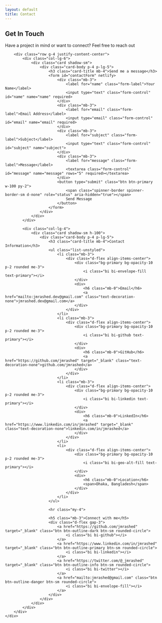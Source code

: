 ```yaml
---
layout: default
title: Contact
---
```


<section class="contact py-5 bg-light">
    <div class="container">
        <div class="text-center mb-5">
            <h2 class="display-5 fw-bold">Get In Touch</h2>
            <p class="lead text-muted">Have a project in mind or want to connect? Feel free to reach out </p>
        </div>
        
        <div class="row g-4 justify-content-center">
            <div class="col-lg-6">
                <div class="card shadow-sm">
                    <div class="card-body p-4 p-lg-5">
                        <h3 class="card-title mb-4">Send me a message</h3>
                        <form id="contactForm" netlify>
                            <div class="mb-3">
                                <label for="name" class="form-label">Your Name</label>
                                <input type="text" class="form-control" id="name" name="name" required>
                            </div>
                            <div class="mb-3">
                                <label for="email" class="form-label">Email Address</label>
                                <input type="email" class="form-control" id="email" name="email" required>
                            </div>
                            <div class="mb-3">
                                <label for="subject" class="form-label">Subject</label>
                                <input type="text" class="form-control" id="subject" name="subject">
                            </div>
                            <div class="mb-3">
                                <label for="message" class="form-label">Message</label>
                                <textarea class="form-control" id="message" name="message" rows="5" required></textarea>
                            </div>
                            <button type="submit" class="btn btn-primary w-100 py-2">
                                <span class="spinner-border spinner-border-sm d-none" role="status" aria-hidden="true"></span>
                                Send Message
                            </button>
                        </form>
                    </div>
                </div>
            </div>
            
            <div class="col-lg-4">
                <div class="card shadow-sm h-100">
                    <div class="card-body p-4 p-lg-5">
                        <h3 class="card-title mb-4">Contact Information</h3>
                        <ul class="list-unstyled">
                            <li class="mb-3">
                                <div class="d-flex align-items-center">
                                    <div class="bg-primary bg-opacity-10 p-2 rounded me-3">
                                        <i class="bi bi-envelope-fill text-primary"></i>
                                    </div>
                                    <div>
                                        <h6 class="mb-0">Email</h6>
                                        <a href="mailto:jmrashed.dev@gmail.com" class="text-decoration-none">jmrashed.dev@gmail.com</a>
                                    </div>
                                </div>
                            </li>
                            <li class="mb-3">
                                <div class="d-flex align-items-center">
                                    <div class="bg-primary bg-opacity-10 p-2 rounded me-3">
                                        <i class="bi bi-github text-primary"></i>
                                    </div>
                                    <div>
                                        <h6 class="mb-0">GitHub</h6>
                                        <a href="https://github.com/jmrashed" target="_blank" class="text-decoration-none">github.com/jmrashed</a>
                                    </div>
                                </div>
                            </li>
                            <li class="mb-3">
                                <div class="d-flex align-items-center">
                                    <div class="bg-primary bg-opacity-10 p-2 rounded me-3">
                                        <i class="bi bi-linkedin text-primary"></i>
                                    </div>
                                    <div>
                                        <h6 class="mb-0">LinkedIn</h6>
                                        <a href="https://www.linkedin.com/in/jmrashed" target="_blank" class="text-decoration-none">linkedin.com/in/jmrashed</a>
                                    </div>
                                </div>
                            </li>
                            <li>
                                <div class="d-flex align-items-center">
                                    <div class="bg-primary bg-opacity-10 p-2 rounded me-3">
                                        <i class="bi bi-geo-alt-fill text-primary"></i>
                                    </div>
                                    <div>
                                        <h6 class="mb-0">Location</h6>
                                        <span>Dhaka, Bangladesh</span>
                                    </div>
                                </div>
                            </li>
                        </ul>
                        
                        <hr class="my-4">
                        
                        <h5 class="mb-3">Connect with me</h5>
                        <div class="d-flex gap-3">
                            <a href="https://github.com/jmrashed" target="_blank" class="btn btn-outline-dark btn-sm rounded-circle">
                                <i class="bi bi-github"></i>
                            </a>
                            <a href="https://www.linkedin.com/in/jmrashed" target="_blank" class="btn btn-outline-primary btn-sm rounded-circle">
                                <i class="bi bi-linkedin"></i>
                            </a>
                            <a href="https://twitter.com/@_jmrashed" target="_blank" class="btn btn-outline-info btn-sm rounded-circle">
                                <i class="bi bi-twitter"></i>
                            </a>
                            <a href="mailto:jmrashed@gmail.com" class="btn btn-outline-danger btn-sm rounded-circle">
                                <i class="bi bi-envelope-fill"></i>
                            </a>
                        </div>
                    </div>
                </div>
            </div>
        </div>
    </div>
</section>

<script>
document.getElementById('contactForm').addEventListener('submit', function(e) {
    e.preventDefault();
    const submitBtn = this.querySelector('button[type="submit"]');
    const spinner = submitBtn.querySelector('.spinner-border');
    
    // Show loading state
    submitBtn.disabled = true;
    spinner.classList.remove('d-none');
    
    // Simulate form submission (replace with actual form handling)
    setTimeout(() => {
        spinner.classList.add('d-none');
        submitBtn.disabled = false;
        alert('Thank you for your message! I will get back to you soon.');
        this.reset();
    }, 1500);
});
</script>